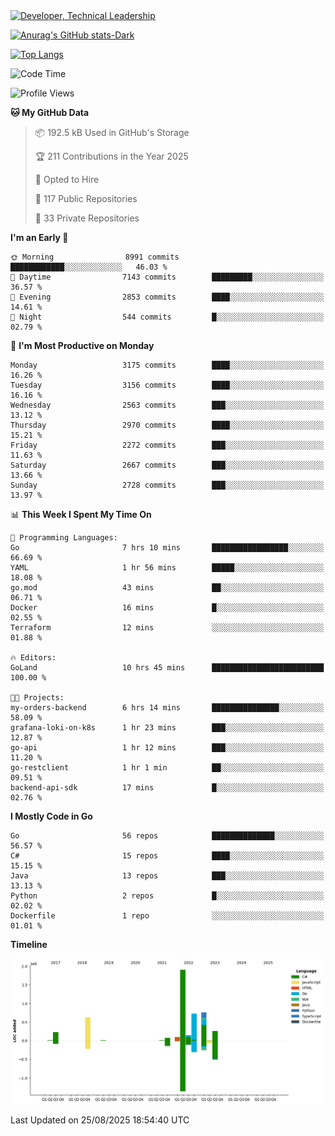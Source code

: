 <div>
  <a href="https://www.linkedin.com/in/arielpineiro/" target="_blank" rel="nofollow noopener noreferrer">
    <img src="https://img.shields.io/badge/-LinkedIn-%230077B5?style=for-the-badge&logo=linkedin&logoColor=white" alt="Developer, Technical Leadership" title="Ariel Piñeiro">
  </a>
</div>

[![Anurag's GitHub stats-Dark](https://github-readme-stats.vercel.app/api?username=arielsrv&show_icons=true&theme=dark#gh-dark-mode-only)](https://github.com/anuraghazra/github-readme-stats#gh-dark-mode-only)

[![Top Langs](https://github-readme-stats.vercel.app/api/top-langs/?username=arielsrv&layout=compact&langs_count=10&theme=dark#gh-dark-mode-only)](https://github.com/anuraghazra/github-readme-stats&theme=dark#gh-dark-mode-only)

<!--START_SECTION:waka-->
![Code Time](http://img.shields.io/badge/Code%20Time-1%2C380%20hrs%207%20mins-blue)

![Profile Views](http://img.shields.io/badge/Profile%20Views-7-blue)

**🐱 My GitHub Data** 

> 📦 192.5 kB Used in GitHub's Storage 
 > 
> 🏆 211 Contributions in the Year 2025
 > 
> 💼 Opted to Hire
 > 
> 📜 117 Public Repositories 
 > 
> 🔑 33 Private Repositories 
 > 
**I'm an Early 🐤** 

```text
🌞 Morning                8991 commits        ████████████░░░░░░░░░░░░░   46.03 % 
🌆 Daytime                7143 commits        █████████░░░░░░░░░░░░░░░░   36.57 % 
🌃 Evening                2853 commits        ████░░░░░░░░░░░░░░░░░░░░░   14.61 % 
🌙 Night                  544 commits         █░░░░░░░░░░░░░░░░░░░░░░░░   02.79 % 
```
📅 **I'm Most Productive on Monday** 

```text
Monday                   3175 commits        ████░░░░░░░░░░░░░░░░░░░░░   16.26 % 
Tuesday                  3156 commits        ████░░░░░░░░░░░░░░░░░░░░░   16.16 % 
Wednesday                2563 commits        ███░░░░░░░░░░░░░░░░░░░░░░   13.12 % 
Thursday                 2970 commits        ████░░░░░░░░░░░░░░░░░░░░░   15.21 % 
Friday                   2272 commits        ███░░░░░░░░░░░░░░░░░░░░░░   11.63 % 
Saturday                 2667 commits        ███░░░░░░░░░░░░░░░░░░░░░░   13.66 % 
Sunday                   2728 commits        ███░░░░░░░░░░░░░░░░░░░░░░   13.97 % 
```


📊 **This Week I Spent My Time On** 

```text
💬 Programming Languages: 
Go                       7 hrs 10 mins       █████████████████░░░░░░░░   66.69 % 
YAML                     1 hr 56 mins        █████░░░░░░░░░░░░░░░░░░░░   18.08 % 
go.mod                   43 mins             ██░░░░░░░░░░░░░░░░░░░░░░░   06.71 % 
Docker                   16 mins             █░░░░░░░░░░░░░░░░░░░░░░░░   02.55 % 
Terraform                12 mins             ░░░░░░░░░░░░░░░░░░░░░░░░░   01.88 % 

🔥 Editors: 
GoLand                   10 hrs 45 mins      █████████████████████████   100.00 % 

🐱‍💻 Projects: 
my-orders-backend        6 hrs 14 mins       ███████████████░░░░░░░░░░   58.09 % 
grafana-loki-on-k8s      1 hr 23 mins        ███░░░░░░░░░░░░░░░░░░░░░░   12.87 % 
go-api                   1 hr 12 mins        ███░░░░░░░░░░░░░░░░░░░░░░   11.20 % 
go-restclient            1 hr 1 min          ██░░░░░░░░░░░░░░░░░░░░░░░   09.51 % 
backend-api-sdk          17 mins             █░░░░░░░░░░░░░░░░░░░░░░░░   02.76 % 
```

**I Mostly Code in Go** 

```text
Go                       56 repos            ██████████████░░░░░░░░░░░   56.57 % 
C#                       15 repos            ████░░░░░░░░░░░░░░░░░░░░░   15.15 % 
Java                     13 repos            ███░░░░░░░░░░░░░░░░░░░░░░   13.13 % 
Python                   2 repos             █░░░░░░░░░░░░░░░░░░░░░░░░   02.02 % 
Dockerfile               1 repo              ░░░░░░░░░░░░░░░░░░░░░░░░░   01.01 % 
```



**Timeline**

![Lines of Code chart](https://raw.githubusercontent.com/arielsrv/arielsrv/main/assets/bar_graph.png)


 Last Updated on 25/08/2025 18:54:40 UTC
<!--END_SECTION:waka-->
